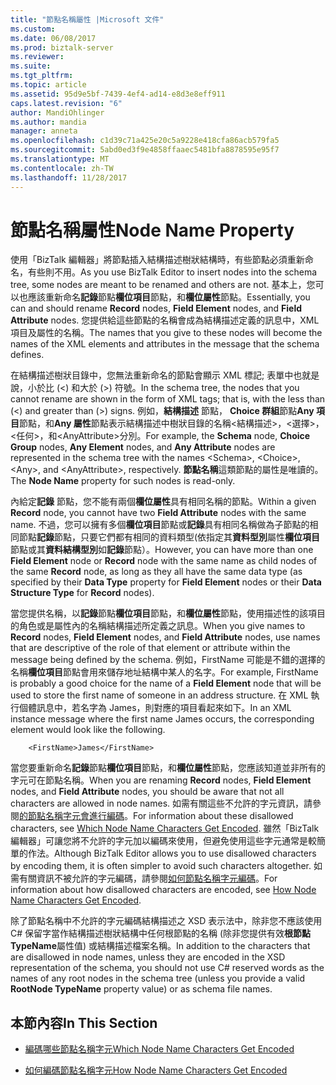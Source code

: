 ```yaml
---
title: "節點名稱屬性 |Microsoft 文件"
ms.custom: 
ms.date: 06/08/2017
ms.prod: biztalk-server
ms.reviewer: 
ms.suite: 
ms.tgt_pltfrm: 
ms.topic: article
ms.assetid: 95d9e5bf-7439-4ef4-ad14-e8d3e8eff911
caps.latest.revision: "6"
author: MandiOhlinger
ms.author: mandia
manager: anneta
ms.openlocfilehash: c1d39c71a425e20c5a9228e418cfa86acb579fa5
ms.sourcegitcommit: 5abd0ed3f9e4858ffaaec5481bfa8878595e95f7
ms.translationtype: MT
ms.contentlocale: zh-TW
ms.lasthandoff: 11/28/2017
---
```

# <a name="node-name-property"></a><span data-ttu-id="a00de-102">節點名稱屬性</span><span class="sxs-lookup"><span data-stu-id="a00de-102">Node Name Property</span></span>
<span data-ttu-id="a00de-103">使用「BizTalk 編輯器」將節點插入結構描述樹狀結構時，有些節點必須重新命名，有些則不用。</span><span class="sxs-lookup"><span data-stu-id="a00de-103">As you use BizTalk Editor to insert nodes into the schema tree, some nodes are meant to be renamed and others are not.</span></span> <span data-ttu-id="a00de-104">基本上，您可以也應該重新命名**記錄**節點**欄位項目**節點，和**欄位屬性**節點。</span><span class="sxs-lookup"><span data-stu-id="a00de-104">Essentially, you can and should rename **Record** nodes, **Field Element** nodes, and **Field Attribute** nodes.</span></span> <span data-ttu-id="a00de-105">您提供給這些節點的名稱會成為結構描述定義的訊息中，XML 項目及屬性的名稱。</span><span class="sxs-lookup"><span data-stu-id="a00de-105">The names that you give to these nodes will become the names of the XML elements and attributes in the message that the schema defines.</span></span>  
  
 <span data-ttu-id="a00de-106">在結構描述樹狀目錄中，您無法重新命名的節點會顯示 XML 標記; 表單中也就是說，小於比 (\<) 和大於 (\>) 符號。</span><span class="sxs-lookup"><span data-stu-id="a00de-106">In the schema tree, the nodes that you cannot rename are shown in the form of XML tags; that is, with the less than (\<) and greater than (\>) signs.</span></span> <span data-ttu-id="a00de-107">例如，**結構描述** 節點， **Choice 群組**節點**Any 項目**節點，和**Any 屬性**節點表示結構描述中樹狀目錄的名稱\<結構描述\>，\<選擇\>，\<任何\>，和\<AnyAttribute\>分別。</span><span class="sxs-lookup"><span data-stu-id="a00de-107">For example, the **Schema** node, **Choice Group** nodes, **Any Element** nodes, and **Any Attribute** nodes are represented in the schema tree with the names \<Schema\>, \<Choice\>, \<Any\>, and \<AnyAttribute\>, respectively.</span></span> <span data-ttu-id="a00de-108">**節點名稱**這類節點的屬性是唯讀的。</span><span class="sxs-lookup"><span data-stu-id="a00de-108">The **Node Name** property for such nodes is read-only.</span></span>  
  
 <span data-ttu-id="a00de-109">內給定**記錄** 節點，您不能有兩個**欄位屬性**具有相同名稱的節點。</span><span class="sxs-lookup"><span data-stu-id="a00de-109">Within a given **Record** node, you cannot have two **Field Attribute** nodes with the same name.</span></span> <span data-ttu-id="a00de-110">不過，您可以擁有多個**欄位項目**節點或**記錄**具有相同名稱做為子節點的相同節點**記錄**節點，只要它們都有相同的資料類型(依指定其**資料型別**屬性**欄位項目**節點或其**資料結構型別**如**記錄**節點）。</span><span class="sxs-lookup"><span data-stu-id="a00de-110">However, you can have more than one **Field Element** node or **Record** node with the same name as child nodes of the same **Record** node, as long as they all have the same data type (as specified by their **Data Type** property for **Field Element** nodes or their **Data Structure Type** for **Record** nodes).</span></span>  
  
 <span data-ttu-id="a00de-111">當您提供名稱，以**記錄**節點**欄位項目**節點，和**欄位屬性**節點，使用描述性的該項目的角色或是屬性內的名稱結構描述所定義之訊息。</span><span class="sxs-lookup"><span data-stu-id="a00de-111">When you give names to **Record** nodes, **Field Element** nodes, and **Field Attribute** nodes, use names that are descriptive of the role of that element or attribute within the message being defined by the schema.</span></span> <span data-ttu-id="a00de-112">例如，FirstName 可能是不錯的選擇的名稱**欄位項目**節點會用來儲存地址結構中某人的名字。</span><span class="sxs-lookup"><span data-stu-id="a00de-112">For example, FirstName is probably a good choice for the name of a **Field Element** node that will be used to store the first name of someone in an address structure.</span></span> <span data-ttu-id="a00de-113">在 XML 執行個體訊息中，若名字為 James，則對應的項目看起來如下。</span><span class="sxs-lookup"><span data-stu-id="a00de-113">In an XML instance message where the first name James occurs, the corresponding element would look like the following.</span></span>  
  
```  
    <FirstName>James</FirstName>  
```  
  
 <span data-ttu-id="a00de-114">當您要重新命名**記錄**節點**欄位項目**節點，和**欄位屬性**節點，您應該知道並非所有的字元可在節點名稱。</span><span class="sxs-lookup"><span data-stu-id="a00de-114">When you are renaming **Record** nodes, **Field Element** nodes, and **Field Attribute** nodes, you should be aware that not all characters are allowed in node names.</span></span> <span data-ttu-id="a00de-115">如需有關這些不允許的字元資訊，請參閱[的節點名稱字元會進行編碼](../core/which-node-name-characters-get-encoded.md)。</span><span class="sxs-lookup"><span data-stu-id="a00de-115">For information about these disallowed characters, see [Which Node Name Characters Get Encoded](../core/which-node-name-characters-get-encoded.md).</span></span> <span data-ttu-id="a00de-116">雖然「BizTalk 編輯器」可讓您將不允許的字元加以編碼來使用，但避免使用這些字元通常是較簡單的作法。</span><span class="sxs-lookup"><span data-stu-id="a00de-116">Although BizTalk Editor allows you to use disallowed characters by encoding them, it is often simpler to avoid such characters altogether.</span></span> <span data-ttu-id="a00de-117">如需有關資訊不被允許的字元編碼，請參閱[如何節點名稱字元編碼](../core/how-node-name-characters-get-encoded.md)。</span><span class="sxs-lookup"><span data-stu-id="a00de-117">For information about how disallowed characters are encoded, see [How Node Name Characters Get Encoded](../core/how-node-name-characters-get-encoded.md).</span></span>  
  
 <span data-ttu-id="a00de-118">除了節點名稱中不允許的字元編碼結構描述之 XSD 表示法中，除非您不應該使用 C# 保留字當作結構描述樹狀結構中任何根節點的名稱 (除非您提供有效**根節點TypeName**屬性值) 或結構描述檔案名稱。</span><span class="sxs-lookup"><span data-stu-id="a00de-118">In addition to the characters that are disallowed in node names, unless they are encoded in the XSD representation of the schema, you should not use C# reserved words as the names of any root nodes in the schema tree (unless you provide a valid **RootNode TypeName** property value) or as schema file names.</span></span>  
  
## <a name="in-this-section"></a><span data-ttu-id="a00de-119">本節內容</span><span class="sxs-lookup"><span data-stu-id="a00de-119">In This Section</span></span>  
  
-   [<span data-ttu-id="a00de-120">編碼哪些節點名稱字元</span><span class="sxs-lookup"><span data-stu-id="a00de-120">Which Node Name Characters Get Encoded</span></span>](../core/which-node-name-characters-get-encoded.md)  
  
-   [<span data-ttu-id="a00de-121">如何編碼節點名稱字元</span><span class="sxs-lookup"><span data-stu-id="a00de-121">How Node Name Characters Get Encoded</span></span>](../core/how-node-name-characters-get-encoded.md)
